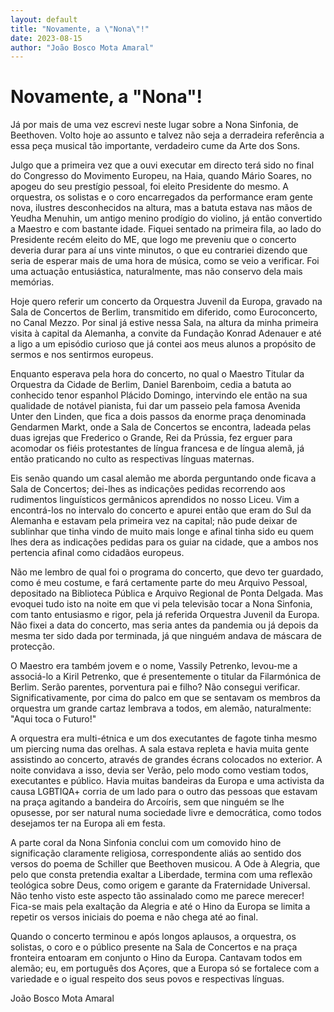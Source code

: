 ```yaml
---
layout: default
title: "Novamente, a \"Nona\"!"
date: 2023-08-15
author: "João Bosco Mota Amaral"
---
```

# Novamente, a "Nona"!

Já por mais de uma vez escrevi  neste lugar sobre a Nona Sinfonia, de Beethoven. Volto hoje ao assunto e talvez não seja a derradeira referência a  essa peça musical tão importante, verdadeiro cume da Arte dos Sons. 

Julgo que a primeira vez que a ouvi executar em directo terá sido no final do Congresso do Movimento Europeu, na Haia, quando Mário Soares, no apogeu do seu prestígio pessoal, foi eleito Presidente do mesmo. A orquestra, os solistas e o coro encarregados da performance eram gente nova, ilustres desconhecidos na altura, mas a batuta estava nas mãos de Yeudha Menuhin, um antigo menino prodígio do violino, já então convertido a Maestro e com bastante idade. Fiquei sentado na primeira fila, ao lado do Presidente recém eleito do ME, que logo me preveniu que o concerto deveria durar para aí uns vinte minutos, o que eu contrariei dizendo que seria de esperar mais de uma hora de música, como se veio a verificar. Foi uma actuação entusiástica, naturalmente, mas não conservo dela mais memórias.

Hoje quero referir um concerto da Orquestra Juvenil da Europa, gravado na Sala  de Concertos de Berlim, transmitido em diferido, como Euroconcerto, no Canal Mezzo. Por sinal já estive nessa Sala, na altura da minha primeira visita à capital da Alemanha, a convite da Fundação Konrad Adenauer e até a ligo a um episódio curioso que já contei aos meus alunos a propósito de sermos e nos sentirmos europeus.

Enquanto esperava pela hora do concerto, no qual o Maestro Titular da Orquestra da Cidade de Berlim, Daniel Barenboim, cedia a batuta ao conhecido tenor espanhol Plácido Domingo, intervindo ele então na sua qualidade de notável pianista, fui dar um passeio pela famosa Avenida Unter den Linden, que fica a dois passos da enorme praça denominada  Gendarmen Markt, onde a Sala de Concertos se encontra, ladeada pelas duas igrejas que Frederico o Grande, Rei da Prússia, fez erguer para acomodar os fiéis protestantes de língua francesa e de língua alemã, já então praticando no culto as respectivas línguas maternas.

Eis senão quando um casal alemão me aborda perguntando onde ficava a Sala de Concertos; dei-lhes as indicações pedidas recorrendo aos rudimentos linguísticos germânicos aprendidos no nosso Liceu. Vim a encontrá-los no intervalo do concerto e apurei então que eram do Sul da Alemanha e estavam pela primeira vez na capital; não pude deixar de sublinhar que tinha vindo de muito mais longe e afinal tinha sido eu quem lhes dera as indicações pedidas para os guiar na cidade, que a ambos nos pertencia afinal como cidadãos europeus.

Não me lembro de qual foi o programa do concerto, que devo ter guardado, como é meu costume,  e fará certamente parte do meu Arquivo Pessoal, depositado na Biblioteca Pública e Arquivo Regional de Ponta Delgada. Mas evoquei tudo isto na noite em que vi pela televisão tocar a Nona Sinfonia, com tanto entusiasmo e rigor, pela já referida Orquestra Juvenil da Europa. Não fixei a data do concerto, mas seria antes da pandemia ou já depois da mesma ter sido dada por terminada, já que ninguém andava de máscara de protecção.

O Maestro era também jovem e o nome, Vassily  Petrenko, levou-me a associá-lo a Kiril Petrenko, que é presentemente o titular da Filarmónica de Berlim.  Serão parentes, porventura pai e filho? Não consegui verificar. Significativamente, por cima do palco em que se sentavam os membros da orquestra um grande cartaz lembrava a todos, em alemão, naturalmente: "Aqui toca o Futuro!"

A orquestra era multi-étnica e um dos executantes de fagote tinha mesmo um piercing numa das orelhas. A sala estava repleta e havia muita gente assistindo ao concerto, através de grandes écrans colocados no exterior. A noite convidava a isso, devia ser Verão, pelo modo como vestiam todos, executantes e público. Havia muitas bandeiras da Europa e uma activista da causa LGBTIQA+ corria de um lado para o outro das pessoas que estavam na praça agitando a bandeira do Arcoíris, sem que ninguém se lhe opusesse, por ser natural numa sociedade livre e democrática, como todos desejamos ter na Europa ali em festa.

A parte coral da Nona Sinfonia conclui com um comovido hino de significação claramente religiosa, correspondente aliás ao sentido dos versos do poema de Schiller que Beethoven musicou. A Ode à Alegria, que pelo que consta pretendia exaltar a Liberdade, termina com uma reflexão teológica sobre Deus, como origem e garante da Fraternidade Universal. Não tenho visto este aspecto tão assinalado como me parece merecer! Fica-se mais pela exaltação da Alegria e até o Hino da Europa se limita a repetir os versos iniciais do poema e não chega até ao final.

Quando o concerto terminou e após longos aplausos, a orquestra, os solistas, o coro e o público presente na Sala de Concertos e na praça fronteira entoaram em conjunto o Hino da Europa. Cantavam todos em alemão; eu, em português dos Açores, que a Europa só se fortalece com a variedade e o igual respeito dos seus povos e respectivas línguas.

João Bosco Mota Amaral
